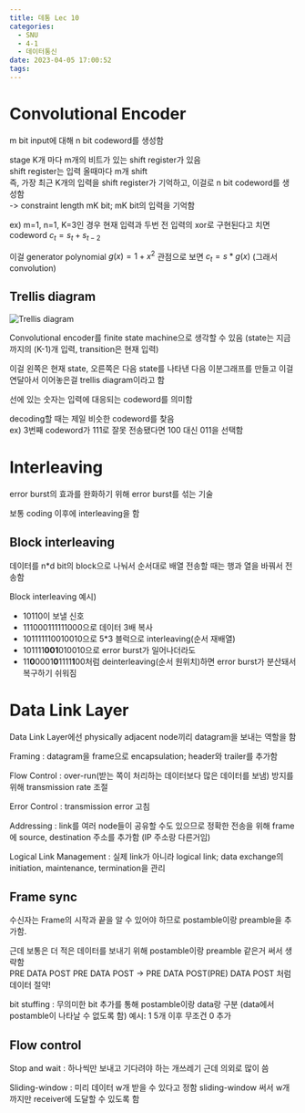 ```yaml
---
title: 데통 Lec 10
categories:
  - SNU
  - 4-1
  - 데이터통신
date: 2023-04-05 17:00:52
tags:
---
```


# Convolutional Encoder

m bit input에 대해 n bit codeword를 생성함

stage K개 마다 m개의 비트가 있는 shift register가 있음  
shift register는 입력 올때마다 m개 shift  
즉, 가장 최근 K개의 입력을 shift register가 기억하고, 이걸로 n bit codeword를 생성함  
-> constraint length mK bit; mK bit의 입력을 기억함

ex) m=1, n=1, K=3인 경우 현재 입력과 두번 전 입력의 xor로 구현된다고 치면 codeword $c_t = s_t + s_{t-2}$

이걸 generator polynomial $g(x) = 1 + x^2$ 관점으로 보면 $c_t = s * g(x)$ (그래서 convolution)

## Trellis diagram

![Trellis diagram](trellis_diagram.png)

Convolutional encoder를 finite state machine으로 생각할 수 있음 (state는 지금까지의 (K-1)개 입력, transition은 현재 입력)

이걸 왼쪽은 현재 state, 오른쪽은 다음 state를 나타낸 다음 이분그래프를 만들고 이걸 연달아서 이어놓은걸 trellis diagram이라고 함

선에 있는 숫자는 입력에 대응되는 codeword를 의미함

decoding할 때는 제일 비슷한 codeword를 찾음  
ex) 3번째 codeword가 111로 잘못 전송됐다면 100 대신 011을 선택함

# Interleaving

error burst의 효과를 완화하기 위해 error burst를 섞는 기술

보통 coding 이후에 interleaving을 함

## Block interleaving

데이터를 n*d bit의 block으로 나눠서 순서대로 배열
전송할 때는 행과 열을 바꿔서 전송함

Block interleaving 예시)

- 10110이 보낼 신호
- 111000111111000으로 데이터 3배 복사
- 101111110010010으로 5*3 블럭으로 interleaving(순서 재배열)
- 101111**001**010010으로 error burst가 일어나더라도
- 11**0**0001**0**1111**1**00처럼 deinterleaving(순서 원위치)하면 error burst가 분산돼서 복구하기 쉬워짐

# Data Link Layer

Data Link Layer에선 physically adjacent node끼리 datagram을 보내는 역할을 함

Framing
: datagram을 frame으로 encapsulation; header와 trailer를 추가함

Flow Control
: over-run(받는 쪽이 처리하는 데이터보다 많은 데이터를 보냄) 방지를 위해 transmission rate 조절

Error Control
: transmission error 고침

Addressing
: link를 여러 node들이 공유할 수도 있으므로 정확한 전송을 위해 frame에 source, destination 주소를 추가함 (IP 주소랑 다른거임)

Logical Link Management
: 실제 link가 아니라 logical link; data exchange의 initiation, maintenance, termination을 관리

## Frame sync

수신자는 Frame의 시작과 끝을 알 수 있어야 하므로 postamble이랑 preamble을 추가함.

근데 보통은 더 적은 데이터를 보내기 위해 postamble이랑 preamble 같은거 써서 생략함  
PRE DATA POST PRE DATA POST -> PRE DATA POST(PRE) DATA POST 처럼 데이터 절약!

bit stuffing
: 무의미한 bit 추가를 통해 postamble이랑 data랑 구분 (data에서 postamble이 나타날 수 없도록 함) 예시: 1 5개 이후 무조건 0 추가

## Flow control

Stop and wait
: 하나씩만 보내고 기다려야 하는 개쓰레기 근데 의외로 많이 씀

Sliding-window
: 미리 데이터 w개 받을 수 있다고 정함 sliding-window 써서 w개까지만 receiver에 도달할 수 있도록 함
